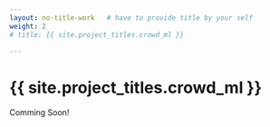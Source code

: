 ```yaml
---
layout: no-title-work   # have to provide title by your self
weight: 2
# title: {{ site.project_titles.crowd_ml }}

---
```


<h1 class="page-title" id="top">{{ site.project_titles.crowd_ml }}</h1>

<div class="works">
<div class="blog-post spacing">


Comming Soon!


</div>
</div>
